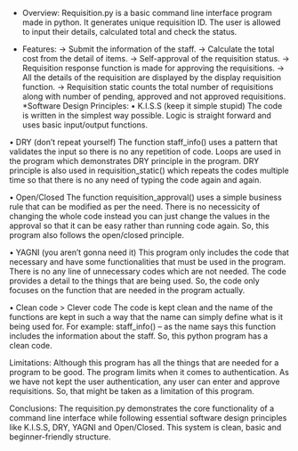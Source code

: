 * Overview:
Requisition.py is a basic command line interface program made in python. 
It generates unique requisition ID. The user is allowed to input their details, calculated total and check the status.

* Features:
-> Submit the information of the staff.
-> Calculate the total cost from the detail of items.
-> Self-approval of the requisition status.
-> Requisition response function is made for approving the requisitions.
-> All the details of the requisition are displayed by the display requisition function.
-> Requisition static counts the total number of requisitions along with number of pending, approved and not approved requisitions.
*Software Design Principles:
•	K.I.S.S (keep it simple stupid)
The code is written in the simplest way possible. Logic is straight forward and uses basic input/output functions.

•	DRY (don’t repeat yourself)
The function staff_info() uses a pattern that validates the input so there is no any repetition of code.
Loops are used in the program which demonstrates DRY principle in the program.
DRY principle is also used in requisition_static() which repeats the codes multiple time so that there is no any need of typing the code again and again.

•	Open/Closed
The function requisition_approval() uses a simple business rule that can be modified as per the need.
There is no necessicity of changing the whole code instead you can just change the values in the approval so that it can be easy rather than running code again.
So, this program also follows the open/closed principle.

•	YAGNI (you aren’t gonna need it)
This program only includes the code that necessary and have some functionalities that must be used in the program. 
There is no any line of unnecessary codes which are not needed. The code provides a detail to the things that are being used. 
So, the code only focuses on the function that are needed in the program actually.

•	Clean code > Clever code
The code is kept clean and the name of the functions are kept in such a way that the name can simply define what is it being used for. 
For example: staff_info() – as the name says this function includes the information about the staff. So, this python program has a clean code.

Limitations:
Although this program has all the things that are needed for a program to be good. The program limits when it comes to authentication. 
As we have not kept the user authentication, any user can enter and approve requisitions. So, that might be taken as a limitation of this program.

Conclusions:
The requisition.py demonstrates the core functionality of a command line interface while following essential software design principles like K.I.S.S, DRY, YAGNI and Open/Closed. 
This system is clean, basic and beginner-friendly structure. 
